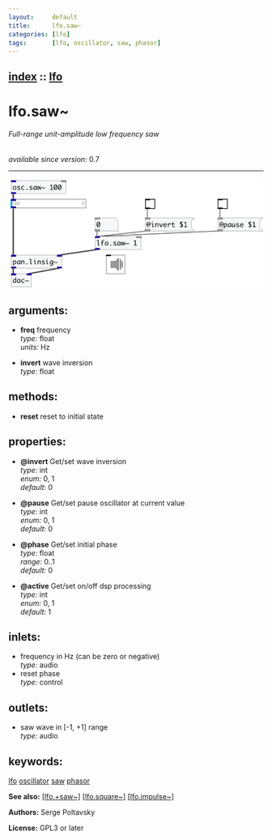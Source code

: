 ```yaml
---
layout:     default
title:      lfo.saw~
categories: [lfo]
tags:       [lfo, oscillator, saw, phasor]
---
```

[index](index.html) :: [lfo](category_lfo.html)
---

# lfo.saw~

###### Full-range unit-amplitude low frequency saw

*available since version:* 0.7

---




[![example](../examples/img/lfo.saw~.jpg)](../examples/pd/lfo.saw~.pd)



## arguments:

* **freq**
frequency<br>
_type:_ float<br>
_units:_ Hz<br>

* **invert**
wave inversion<br>
_type:_ float<br>



## methods:

* **reset**
reset to initial state<br>




## properties:

* **@invert** 
Get/set wave inversion<br>
_type:_ int<br>
_enum:_ 0, 1<br>
_default:_ 0<br>

* **@pause** 
Get/set pause oscillator at current value<br>
_type:_ int<br>
_enum:_ 0, 1<br>
_default:_ 0<br>

* **@phase** 
Get/set initial phase<br>
_type:_ float<br>
_range:_ 0..1<br>
_default:_ 0<br>

* **@active** 
Get/set on/off dsp processing<br>
_type:_ int<br>
_enum:_ 0, 1<br>
_default:_ 1<br>



## inlets:

* frequency in Hz (can be zero or negative)<br>
_type:_ audio
* reset phase<br>
_type:_ control



## outlets:

* saw wave in [-1, +1] range<br>
_type:_ audio



## keywords:

[lfo](keywords/lfo.html)
[oscillator](keywords/oscillator.html)
[saw](keywords/saw.html)
[phasor](keywords/phasor.html)



**See also:**
[\[lfo.+saw~\]](lfo.%2Bsaw~.html)
[\[lfo.square~\]](lfo.square~.html)
[\[lfo.impulse~\]](lfo.impulse~.html)




**Authors:** Serge Poltavsky




**License:** GPL3 or later





